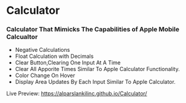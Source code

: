 # Calculator

### Calculator That Mimicks The Capabilities of Apple Mobile Calcualtor
* Negative Calculations
* Float Calculation with Decimals
* Clear Button,Clearing One Input At A Time
* Clear All Apporite Times Similar To Apple Calculator Functionality.
* Color Change On Hover
* Display Area Updates By Each Input Similar To Apple Calculator.

Live Preview: https://alparslankilinc.github.io/Calculator/
